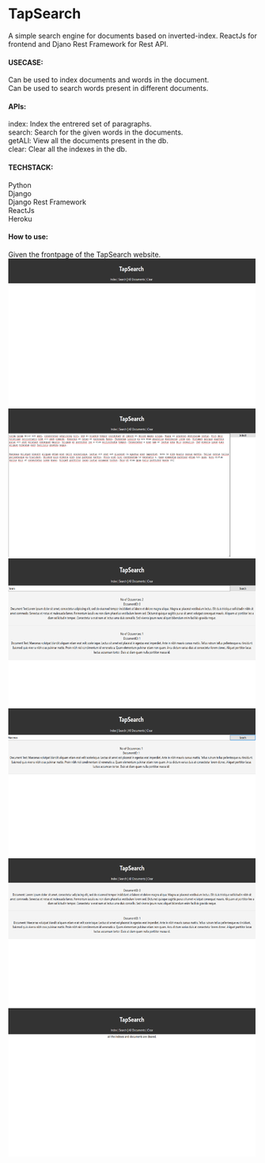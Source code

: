# TapSearch
A simple search engine for documents based on inverted-index. ReactJs for frontend and Djano Rest Framework for Rest API.

#### USECASE:<br />
Can be used to index documents and words in the document.<br />
Can be used to search words present in different documents.

#### APIs:<br/>
index: Index the entrered set of paragraphs.<br/>
search: Search for the given words in the documents.<br/>
getALl: View all the documents present in the db.<br/>
clear: Clear all the indexes in the db.<br/>

#### TECHSTACK: <br />
Python <br />
Django<br />
Django Rest Framework<br />
ReactJs<br />
Heroku

#### How to use:<br />
Given the frontpage of the TapSearch website.
<img src="tapsearch1.PNG" alt="drawing" width="500" height="300" />
<img src="tapsearch2.PNG" alt="drawing" width="500" height="300" />
<img src="tapsearch3.PNG" alt="drawing" width="500" height="300" />
<img src="tapsearch4.PNG" alt="drawing" width="500" height="300" />
<img src="tapsearch5.PNG" alt="drawing" width="500" height="300" />
<img src="tapsearch6.PNG" alt="drawing" width="500" height="300" />
